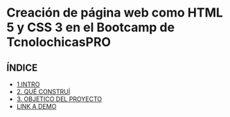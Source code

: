 # Creación de página web como HTML 5 y CSS 3 en el Bootcamp de TcnolochicasPRO


## **ÍNDICE**

* [1.INTRO](#)
* [2. QUÉ CONSTRUÍ](#)
* [3. OBJETICO DEL PROYECTO](#)
* [LINK A DEMO](#)
